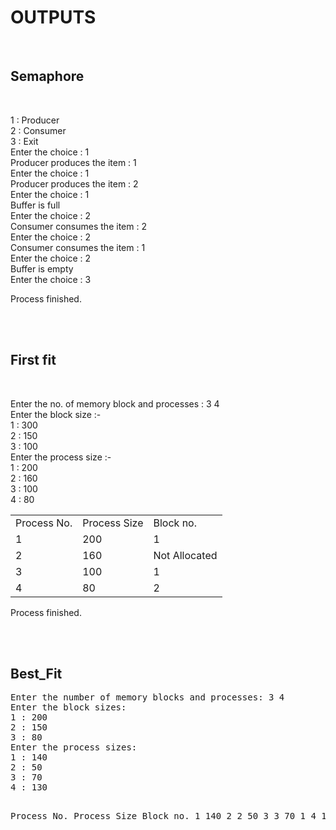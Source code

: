 <h1>OUTPUTS</h1>
<br>
<h2>Semaphore </h2><br>
<p>1 : Producer<br>
2 : Consumer<br>
3 : Exit<br>
Enter the choice : 1<br>
Producer produces the item : 1<br>
Enter the choice : 1<br>
Producer produces the item : 2<br>
Enter the choice : 1<br>
Buffer is full<br>
Enter the choice : 2<br>
Consumer consumes the item : 2<br>
Enter the choice : 2<br>
Consumer consumes the item : 1<br>
Enter the choice : 2<br>
Buffer is empty<br>
Enter the choice : 3<br>

Process finished.</p><br><br>
<h2>First fit</h2><br>
<p>Enter the no. of memory block and processes : 3 4<br>
Enter the block size :- <br>
1 : 	300<br>
2 : 	150<br>
3 : 	100<br>
Enter the process size :- <br>
1 : 	200<br>
2 : 	160<br>
3 : 	100<br>
4 : 	80<br>

<table>
  <tr>
    <td>Process No.</td>
    <td>Process Size</td>
    <td>Block no.</td>
  </tr>
  <tr>
    <td>1</td>
    <td>200</td>
    <td>1</td>
  </tr>
    <tr>
    <td>2</td>
    <td>160</td>
    <td>Not Allocated</td>
  </tr>
    <tr>
    <td>3</td>
    <td>100</td>
    <td>1</td>
  </tr>
  <tr>
    <td>4</td>
    <td>80</td>
    <td>2</td>
  </tr>
</table>

Process finished.</p><br><br>
<h2>Best_Fit</h2>
<pre>Enter the number of memory blocks and processes: 3 4
Enter the block sizes:
1 : 200
2 : 150
3 : 80
Enter the process sizes:
1 : 140
2 : 50
3 : 70
4 : 130

Process No.	Process Size	Block no.
1		140		2
2		50		3
3		70		1
4		130		1
</pre>
